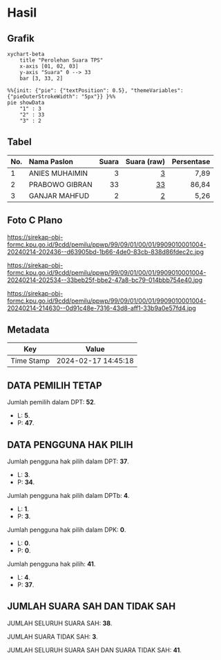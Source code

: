 # Hasil

## Grafik

```mermaid
xychart-beta
    title "Perolehan Suara TPS"
    x-axis [01, 02, 03]
    y-axis "Suara" 0 --> 33
    bar [3, 33, 2]
```

```mermaid
%%{init: {"pie": {"textPosition": 0.5}, "themeVariables": {"pieOuterStrokeWidth": "5px"}} }%%
pie showData
    "1" : 3
    "2" : 33
    "3" : 2
```

## Tabel

| No. | Nama Paslon    | Suara | Suara (raw) | Persentase |
|:--- |:-------------- | -----:| -----------:| ----------:|
| 1   | ANIES MUHAIMIN | 3     | [3][p-1]    | 7,89       |
| 2   | PRABOWO GIBRAN | 33    | [33][p-2]   | 86,84      |
| 3   | GANJAR MAHFUD  | 2     | [2][p-3]    | 5,26       |


[p-1]: https://github.com/gigit-pemilu/pemilu-2024-99-luar-negeri/blob/main/pilpres/hitung-suara/sub/99-luar-negeri/sub/09-athena-yunani/sub/01-athena-yunani/sub/0001-athena-yunani/sub/004-ksk-001/sub/paslon-1.txt
[p-2]: https://github.com/gigit-pemilu/pemilu-2024-99-luar-negeri/blob/main/pilpres/hitung-suara/sub/99-luar-negeri/sub/09-athena-yunani/sub/01-athena-yunani/sub/0001-athena-yunani/sub/004-ksk-001/sub/paslon-2.txt
[p-3]: https://github.com/gigit-pemilu/pemilu-2024-99-luar-negeri/blob/main/pilpres/hitung-suara/sub/99-luar-negeri/sub/09-athena-yunani/sub/01-athena-yunani/sub/0001-athena-yunani/sub/004-ksk-001/sub/paslon-3.txt

## Foto C Plano

https://sirekap-obj-formc.kpu.go.id/9cdd/pemilu/ppwp/99/09/01/00/01/9909010001004-20240214-202436--d63905bd-1b66-4de0-83cb-838d86fdec2c.jpg

https://sirekap-obj-formc.kpu.go.id/9cdd/pemilu/ppwp/99/09/01/00/01/9909010001004-20240214-202534--33beb25f-bbe2-47a8-bc79-014bbb754e40.jpg

https://sirekap-obj-formc.kpu.go.id/9cdd/pemilu/ppwp/99/09/01/00/01/9909010001004-20240214-214630--0d91c48e-7316-43d8-aff1-33b9a0e57fd4.jpg


## Metadata

| Key        | Value               |
| ---------- | ------------------- |
| Time Stamp | 2024-02-17 14:45:18 |


## DATA PEMILIH TETAP

Jumlah pemilih dalam DPT: **52**.
 * L: **5**.
 * P: **47**.

## DATA PENGGUNA HAK PILIH

Jumlah pengguna hak pilih dalam DPT: **37**.
 * L: **3**.
 * P: **34**.

Jumlah pengguna hak pilih dalam DPTb: **4**.
 * L: **1**.
 * P: **3**.

Jumlah pengguna hak pilih dalam DPK: **0**.
 * L: **0**.
 * P: **0**.

Jumlah pengguna hak pilih: **41**.
 * L: **4**.
 * P: **37**.

## JUMLAH SUARA SAH DAN TIDAK SAH

JUMLAH SELURUH SUARA SAH: **38**.

JUMLAH SUARA TIDAK SAH: **3**.

JUMLAH SELURUH SUARA SAH DAN SUARA TIDAK SAH: **41**.


